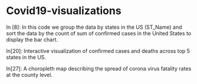 # Covid19-visualizations


In [8]:
In this code we group the data by states in the US (ST_Name) and sort the data by the count of sum of confirmed cases in the United States to display the bar chart.

In[20]:
Interactive visualization of confirmed cases and deaths across top 5 states in the US.

In[27]:
A choropleth map describing the spread of corona virus fatality rates at the county level.
